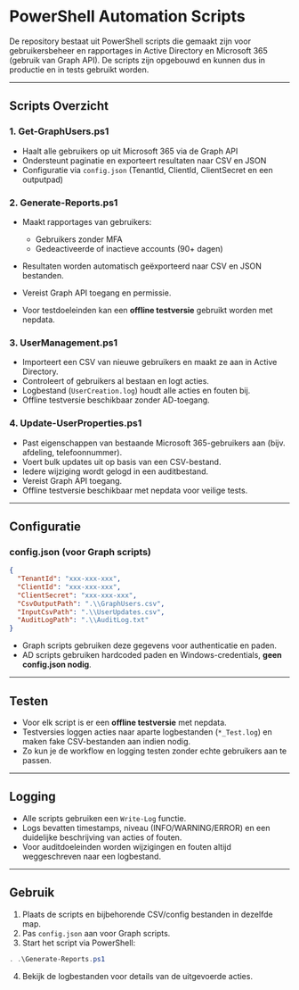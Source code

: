 # PowerShell Automation Scripts

De repository bestaat uit PowerShell scripts die gemaakt zijn voor gebruikersbeheer en rapportages in Active Directory en Microsoft 365 (gebruik van Graph API). De scripts zijn opgebouwd en kunnen dus in productie en in tests gebruikt worden.

---

## Scripts Overzicht

### 1. **Get-GraphUsers.ps1**

* Haalt alle gebruikers op uit Microsoft 365 via de Graph API
* Ondersteunt paginatie en exporteert resultaten naar CSV en JSON
* Configuratie via `config.json` (TenantId, ClientId, ClientSecret en een outputpad)

### 2. **Generate-Reports.ps1**

* Maakt rapportages van gebruikers:

  * Gebruikers zonder MFA
  * Gedeactiveerde of inactieve accounts (90+ dagen)
* Resultaten worden automatisch geëxporteerd naar CSV en JSON bestanden.
* Vereist Graph API toegang en permissie.
* Voor testdoeleinden kan een **offline testversie** gebruikt worden met nepdata.

### 3. **UserManagement.ps1**

* Importeert een CSV van nieuwe gebruikers en maakt ze aan in Active Directory.
* Controleert of gebruikers al bestaan en logt acties.
* Logbestand (`UserCreation.log`) houdt alle acties en fouten bij.
* Offline testversie beschikbaar zonder AD-toegang.

### 4. **Update-UserProperties.ps1**

* Past eigenschappen van bestaande Microsoft 365-gebruikers aan (bijv. afdeling, telefoonnummer).
* Voert bulk updates uit op basis van een CSV-bestand.
* Iedere wijziging wordt gelogd in een auditbestand.
* Vereist Graph API toegang.
* Offline testversie beschikbaar met nepdata voor veilige tests.

---

## Configuratie

### config.json (voor Graph scripts)

```json
{
  "TenantId": "xxx-xxx-xxx",
  "ClientId": "xxx-xxx-xxx",
  "ClientSecret": "xxx-xxx-xxx",
  "CsvOutputPath": ".\\GraphUsers.csv",
  "InputCsvPath": ".\\UserUpdates.csv",
  "AuditLogPath": ".\\AuditLog.txt"
}
```

* Graph scripts gebruiken deze gegevens voor authenticatie en paden.
* AD scripts gebruiken hardcoded paden en Windows-credentials, **geen config.json nodig**.

---

## Testen

* Voor elk script is er een **offline testversie** met nepdata.
* Testversies loggen acties naar aparte logbestanden (`*_Test.log`) en maken fake CSV-bestanden aan indien nodig.
* Zo kun je de workflow en logging testen zonder echte gebruikers aan te passen.

---

## Logging

* Alle scripts gebruiken een `Write-Log` functie.
* Logs bevatten timestamps, niveau (INFO/WARNING/ERROR) en een duidelijke beschrijving van acties of fouten.
* Voor auditdoeleinden worden wijzigingen en fouten altijd weggeschreven naar een logbestand.

---

## Gebruik

1. Plaats de scripts en bijbehorende CSV/config bestanden in dezelfde map.
2. Pas `config.json` aan voor Graph scripts.
3. Start het script via PowerShell:

```powershell
. .\Generate-Reports.ps1
```

4. Bekijk de logbestanden voor details van de uitgevoerde acties.
